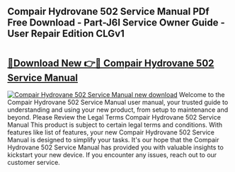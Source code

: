 ## Compair Hydrovane 502 Service Manual PDf Free Download - Part-J6I Service Owner Guide - User Repair Edition CLGv1

# <h2><a href="http://bc70670.oget.top/?id=Compair+Hydrovane+502+Service+Manual">🔗Download New 👉🔴 Compair Hydrovane 502 Service Manual</a></h2>

[![Compair Hydrovane 502 Service Manual new download](https://i.imgur.com/5g1atiW.png)](http://bc70670.oget.top/?id=Compair+Hydrovane+502+Service+Manual)
Welcome to the Compair Hydrovane 502 Service Manual user manual, your trusted guide to understanding and using your new product, from setup to maintenance and beyond. Please Review the Legal Terms Compair Hydrovane 502 Service Manual This product is subject to certain legal terms and conditions. With features like list of features, your new Compair Hydrovane 502 Service Manual is designed to simplify your tasks. It's our hope that the Compair Hydrovane 502 Service Manual has provided you with valuable insights to kickstart your new device. If you encounter any issues, reach out to our customer service.
